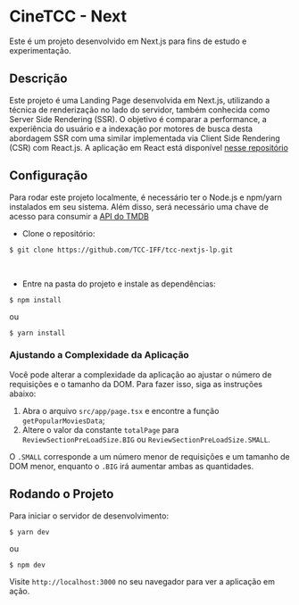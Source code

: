 # CineTCC - Next

Este é um projeto desenvolvido em Next.js para fins de estudo e experimentação.

## Descrição

Este projeto é uma Landing Page desenvolvida em Next.js, utilizando a técnica de renderização no lado do servidor, também conhecida como Server Side Rendering (SSR). O objetivo é comparar a performance, a experiência do usuário e a indexação por motores de busca desta abordagem SSR com uma similar implementada via Client Side Rendering (CSR) com React.js.
A aplicação em React está disponível [nesse repositório](https://github.com/TCC-IFF/tcc-react-lp)

## Configuração

Para rodar este projeto localmente, é necessário ter o Node.js e npm/yarn instalados em seu sistema. Além disso, será necessário uma chave de acesso para consumir a [API do TMDB](https://developer.themoviedb.org/reference/intro/getting-started)

- Clone o repositório: 

<!--sec data-title="Prompt: OS X and Linux" data-id="OSX_Linux_prompt" data-collapse=true ces-->
    $ git clone https://github.com/TCC-IFF/tcc-nextjs-lp.git
<!--endsec-->

</br>
  
- Entre na pasta do projeto e instale as dependências: 
<!--sec data-title="Prompt: OS X and Linux" data-id="OSX_Linux_prompt" data-collapse=true ces-->
    $ npm install
<!--endsec-->
ou 
<!--sec data-title="Prompt: OS X and Linux" data-id="OSX_Linux_prompt" data-collapse=true ces-->
    $ yarn install
<!--endsec-->

### Ajustando a Complexidade da Aplicação

Você pode alterar a complexidade da aplicação ao ajustar o número de requisições e o tamanho da DOM. Para fazer isso, siga as instruções abaixo:

1. Abra o arquivo `src/app/page.tsx` e encontre a função `getPopularMoviesData`;
2. Altere o valor da constante `totalPage` para `ReviewSectionPreLoadSize.BIG` ou `ReviewSectionPreLoadSize.SMALL`.

  O `.SMALL` corresponde a um número menor de requisições e um tamanho de DOM menor, enquanto o `.BIG` irá aumentar ambas as quantidades.


## Rodando o Projeto

Para iniciar o servidor de desenvolvimento:
<!--sec data-title="Prompt: OS X and Linux" data-id="OSX_Linux_prompt" data-collapse=true ces-->
    $ yarn dev
<!--endsec-->
ou 
<!--sec data-title="Prompt: OS X and Linux" data-id="OSX_Linux_prompt" data-collapse=true ces-->
    $ npm dev
<!--endsec-->

Visite `http://localhost:3000` no seu navegador para ver a aplicação em ação.
